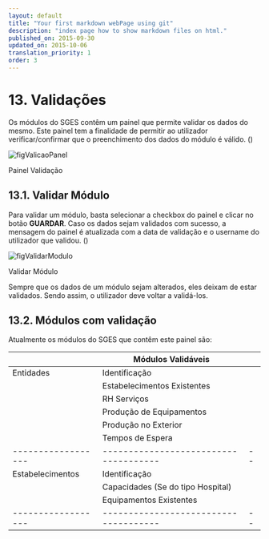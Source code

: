 ```yaml
---
layout: default
title: "Your first markdown webPage using git"
description: "index page how to show markdown files on html."
published_on: 2015-09-30
updated_on: 2015-10-06
translation_priority: 1
order: 3
---
```


# 13. Validações
<p id="validacao"></p>

Os módulos do SGES contêm um painel que permite validar os dados do mesmo. Este painel tem a finalidade de permitir ao utilizador verificar/confirmar que o preenchimento dos dados do módulo é válido.
([](#figValicaoPanel))

![figValicaoPanel](img/pages/13_1.jpg)

<p class="caption" id="figValicaoPanel">Painel Validação</p>

## 13.1. Validar Módulo
<p id="validarModulo"></p>

Para validar um módulo, basta selecionar a checkbox do painel e clicar no botão **GUARDAR**. Caso os dados sejam validados com sucesso, a mensagem do painel é atualizada com a data de validação e o username do utilizador que validou.
([](#figValidarModulo))

![figValidarModulo](img/pages/13_1_1.jpg)
<p class="caption" id="figValidarModulo">Validar Módulo</p>

Sempre que os dados de um módulo sejam alterados, eles deixam de estar validados. Sendo assim, o utilizador deve voltar a validá-los.

## 13.2. Módulos com validação
<p id="modulosValidaveis"></p>

Atualmente os módulos do SGES que contêm este painel são:

|                  |Módulos Validáveis                   |  |
|------------------|-------------------------------------|--|
| Entidades        | Identificação                       |  |
|                  | Estabelecimentos Existentes         |  |
|                  | RH Serviços                         |  |
|                  | Produção de Equipamentos            |  |
|                  | Produção no Exterior                |  |
|                  | Tempos de Espera                    |  |
|------------------|-------------------------------------|--|
| Estabelecimentos | Identificação                       |  |
|                  | Capacidades (Se do tipo Hospital)   |  |
|                  | Equipamentos Existentes             |  |
|------------------|-------------------------------------|--|

